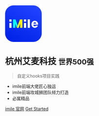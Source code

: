 ![logo](img/logo.png)

# 杭州艾麦科技 <small>世界500强</small>

> 自定义hooks项目实践

- imile前端大佬匠心独运
- imile前端攻城狮团队倾力打造
- 必属精品

[imile 官网](https://www.52imile.cn/imile-en/)
[Get Started](#docsify)
